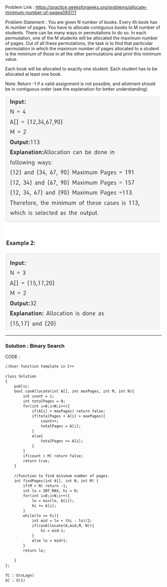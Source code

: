 Problem Link : https://practice.geeksforgeeks.org/problems/allocate-minimum-number-of-pages0937/1

Problem  Statement : You are given N number of books. Every ith book has Ai number of pages. 
You have to allocate contiguous books to M number of students. There can be many ways or permutations to do so. In each permutation, one of the M students will be allocated the maximum number of pages. Out of all these permutations, the task is to find that particular permutation in which the maximum number of pages allocated to a student is the minimum of those in all the other permutations and print this minimum value.

Each book will be allocated to exactly one student. Each student has to be allocated at least one book.

Note: Return -1 if a valid assignment is not possible, and allotment should be in contiguous order (see the explanation for better understanding).


![](./images/25.PNG)

-------------------------------------------------------------------------------------------------
### Solution : Binary Search

CODE : 
```
//User function template in C++

class Solution 
{
    public:
    bool canAllocate(int A[], int maxPages, int M, int N){
        int count = 1;
        int totalPages = 0;
        for(int i=0;i<N;i++){
            if(A[i] > maxPages) return false;
            if(totalPages + A[i] > maxPages){
                count++;
                totalPages = A[i];
            }
            else{
                totalPages += A[i];
            }
        }
        if(count > M) return false;
        return true;
    }
    
    //Function to find minimum number of pages.
    int findPages(int A[], int N, int M) {
        if(M > N) return -1;
        int lo = INT_MAX, hi = 0;
        for(int i=0;i<N;i++){
            lo = min(lo, A[i]);
            hi += A[i];
        }
        while(lo <= hi){
            int mid = lo + (hi - lo)/2;
            if(canAllocate(A,mid,M, N)){
                hi = mid-1;
            }
            else lo = mid+1;
        }
        return lo;
        
    }
};

TC : O(nLogn)
SC : O(1)
```